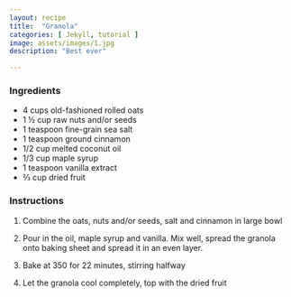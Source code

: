 ```yaml
---
layout: recipe
title:  "Granola"
categories: [ Jekyll, tutorial ]
image: assets/images/1.jpg
description: "Best ever"

---
```


### Ingredients

- 4 cups old-fashioned rolled oats
- 1 ½ cup raw nuts and/or seeds
- 1 teaspoon fine-grain sea salt
- 1 teaspoon ground cinnamon
- 1/2 cup melted coconut oil
- 1/3 cup maple syrup
- 1 teaspoon vanilla extract
- ⅔ cup dried fruit

### Instructions

1. Combine the oats, nuts and/or seeds, salt and cinnamon in large bowl

2. Pour in the oil, maple syrup and vanilla. Mix well, spread the granola onto baking sheet and spread it in an even layer.

3. Bake at 350 for 22 minutes, stirring halfway

4. Let the granola cool completely, top with the dried fruit